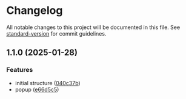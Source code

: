 # Changelog

All notable changes to this project will be documented in this file. See [standard-version](https://github.com/conventional-changelog/standard-version) for commit guidelines.

## 1.1.0 (2025-01-28)


### Features

* initial structure ([040c37b](https://github.com/Alex-xd/cooker-proxy/commit/040c37b3b3a51572b03f818273c5e141478c03a4))
* popup ([e66d5c5](https://github.com/Alex-xd/cooker-proxy/commit/e66d5c5d3fe1797c8067a2a626239d86cd21c6db))
